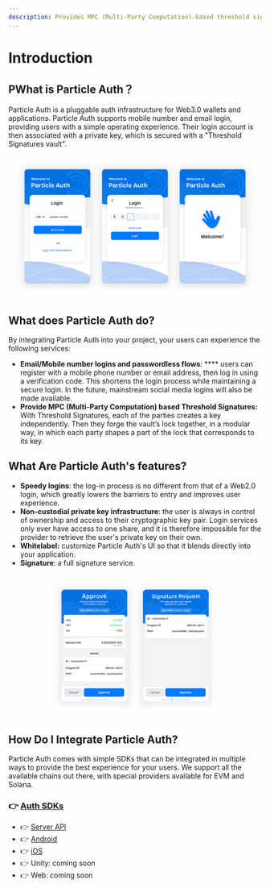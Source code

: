 ```yaml
---
description: Provides MPC (Multi-Party Computation)-based threshold signatures.
---
```


# Introduction

## PWhat is Particle Auth？

Particle Auth is a pluggable auth infrastructure for Web3.0 wallets and applications. Particle Auth supports mobile number and email login, providing users with a simple operating experience. Their login account is then associated with a private key, which is secured with a "Threshold Signatures vault".

![Particle Auth](../.gitbook/assets/未标题-1副本.jpg)

## What does Particle Auth do? <a href="#what-does-web3auth-do" id="what-does-web3auth-do"></a>

By integrating Particle Auth into your project, your users can experience the following services:

* **Email/Mobile number logins and passwordless flows**: **** users can register with a mobile phone number or email address, then log in using a verification code. This shortens the login process while maintaining a secure login. In the future, mainstream social media logins will also be made available.
* **Provide MPC (Multi-Party Computation) based Threshold Signatures:** With Threshold Signatures, each of the parties creates a key independently. Then they forge the vault’s lock together, in a modular way, in which each party shapes a part of the lock that corresponds to its key.

## What Are Particle Auth's features?

* **Speedy logins**: the log-in process is no different from that of a Web2.0 login, which greatly lowers the barriers to entry and improves user experience.
* **Non-custodial private key infrastructure**: the user is always in control of ownership and access to their cryptographic key pair. Login services only ever have access to one share, and it is therefore impossible for the provider to retrieve the user's private key on their own.
* **Whitelabel:** customize Particle Auth's UI so that it blends directly into your application.
* **Signature**: a full signature service.

![Approve & Signature](../.gitbook/assets/sign.jpg)

## How Do I Integrate Particle Auth? <a href="#how-can-i-use-web3auth" id="how-can-i-use-web3auth"></a>

Particle Auth comes with simple SDKs that can be integrated in multiple ways to provide the best experience for your users. We support all the available chains out there, with special providers available for EVM and Solana.

### 👉  [Auth SDKs](sdks/)

* 👉  [Server API](sdks/server-api.md)
* 👉  [Android](sdks/android.md)
* 👉  [iOS](sdks/ios.md)
* 👉  Unity: coming soon
* 👉  Web: coming soon
